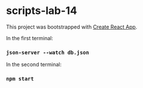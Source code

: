 # scripts-lab-14
This project was bootstrapped with [Create React App](https://github.com/facebook/create-react-app).

In the first terminal:
### `json-server --watch db.json`
In the second terminal:
### `npm start`
